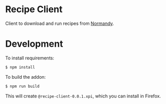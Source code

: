 # Recipe Client

Client to download and run recipes from [Normandy](https://github.com/mozilla/normandy).

# Development

To install requirements:

```bash
$ npm install
```

To build the addon:

```bash
$ npm run build
```

This will create `@recipe-client-0.0.1.xpi`, which you can install in Firefox.
